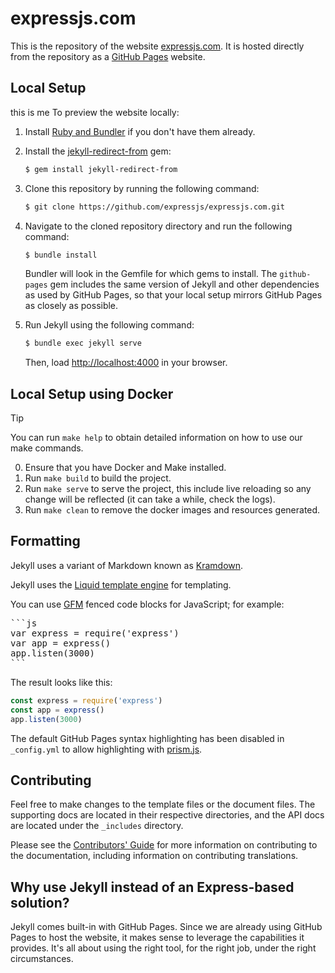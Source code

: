 # expressjs.com

This is the repository of the website [expressjs.com](https://expressjs.com). It is hosted directly from the repository as a [GitHub Pages](https://pages.github.com/) website.

## Local Setup
this is me
To preview the website locally:

1. Install [Ruby and Bundler](https://help.github.com/articles/setting-up-your-pages-site-locally-with-jekyll/) if you don't have them already.

1. Install the [jekyll-redirect-from](https://github.com/jekyll/jekyll-redirect-from) gem:

   ```sh
   $ gem install jekyll-redirect-from
   ```
   
1. Clone this repository by running the following command:
   ```sh
   $ git clone https://github.com/expressjs/expressjs.com.git
   ```

1. Navigate to the cloned repository directory and run the following command:

   ```sh
   $ bundle install
   ```

   Bundler will look in the Gemfile for which gems to install. The `github-pages` gem includes the same version of Jekyll and other dependencies as used by GitHub Pages, so that your local setup mirrors GitHub Pages as closely as possible.

1. Run Jekyll using the following command:

   ```sh
   $ bundle exec jekyll serve
   ```

   Then, load <http://localhost:4000> in your browser.

## Local Setup using Docker

>[!TIP]
> You can run `make help` to obtain detailed information on how to use our make commands.

0. Ensure that you have Docker and Make installed.
1. Run `make build` to build the project.
2. Run `make serve` to serve the project, this include live reloading so any change will be reflected (it can take a while, check the logs).
3. Run `make clean` to remove the docker images and resources generated.

## Formatting

Jekyll uses a variant of Markdown known as [Kramdown](https://kramdown.gettalong.org/quickref.html).

Jekyll uses the [Liquid template engine](http://liquidmarkup.org/) for templating.

You can use [GFM](https://kramdown.gettalong.org/parser/gfm.html) fenced code blocks for JavaScript; for example:

<pre>
```js
var express = require('express')
var app = express()
app.listen(3000)
```
</pre>

The result looks like this:

```js
const express = require('express')
const app = express()
app.listen(3000)
```

The default GitHub Pages syntax highlighting has been disabled in `_config.yml` to allow highlighting with [prism.js](https://prismjs.com/).

## Contributing

Feel free to make changes to the template files or the document files. The supporting docs are located in their respective directories, and the API docs are located under the `_includes` directory.

Please see the [Contributors' Guide](CONTRIBUTING.md) for more information on contributing to the documentation, including information on contributing translations.

## Why use Jekyll instead of an Express-based solution?

Jekyll comes built-in with GitHub Pages. Since we are already using GitHub Pages to host the website, it makes sense to leverage the capabilities it provides. It's all about using the right tool, for the right job, under the right circumstances.
